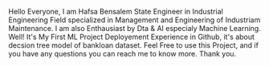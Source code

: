 Hello Everyone, I am Hafsa Bensalem State Engineer in Industrial Engineering Field specialized in Management and Engineering of Industriam Maintenance. I am also Enthausiast by Dta & AI especialy Machine Learning.
Well! It's My First ML Project Deployement Experience in Github, it's about decsion tree model of bankloan dataset.
Feel Free to use this Project, and if you have any questions you can reach me to know more.
Thank you.
